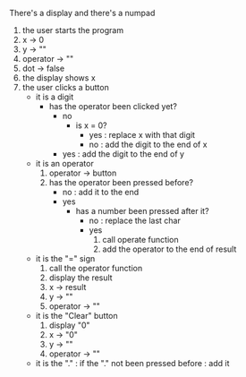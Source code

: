 There's a display and there's a numpad
1. the user starts the program
1. x -> 0
1. y -> ""
1. operator -> ""
1. dot -> false
1. the display shows x
1. the user clicks a button
	- it is a digit
		- has the operator been clicked yet?
			- no
				- is x = 0?
					- yes
						: replace x with that digit
					- no
						: add the digit to the end of x
			- yes
				: add the digit to the end of y	
	- it is an operator
		1. operator -> button
		1. has the operator been pressed before?
			- no
				: add it to the end
			- yes
				- has a number been pressed after it?
					- no
						: replace the last char
					- yes
						1. call operate function
						1. add the operator to the end of result
	- it is the "=" sign
		1. call the operator function
		1. display the result
		1. x -> result
		1. y -> ""
		1. operator -> ""
	- it is the "Clear" button
		1. display "0"
		1. x -> "0"
		1. y -> ""
		1. operator -> ""
	- it is the "."
		: if the "." not been pressed before
			: add it

